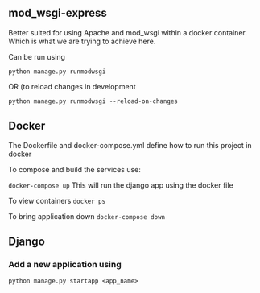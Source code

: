 ## mod_wsgi-express
Better suited for using Apache and mod_wsgi within a docker container. Which 
is what we are trying to achieve here.

Can be run using

`python manage.py runmodwsgi`

OR (to reload changes in development

`python manage.py runmodwsgi --reload-on-changes`


## Docker
The Dockerfile and docker-compose.yml define how to run this project in docker

To compose and build the services use:

`docker-compose up` 
This will run the django app using the docker file

To view containers
`docker ps`

To bring application down
`docker-compose down`


## Django

### Add a new application using
`python manage.py startapp <app_name>`
